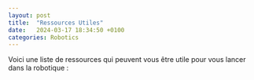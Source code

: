 ```yaml
---
layout: post
title:  "Ressources Utiles"
date:   2024-03-17 18:34:50 +0100
categories: Robotics
---
```

<link rel="stylesheet" href="https://picorba.github.io/Rapport-veille-technologique/assets/css/theme_dark.css">

Voici une liste de ressources qui peuvent vous être utile pour vous lancer dans la robotique :


